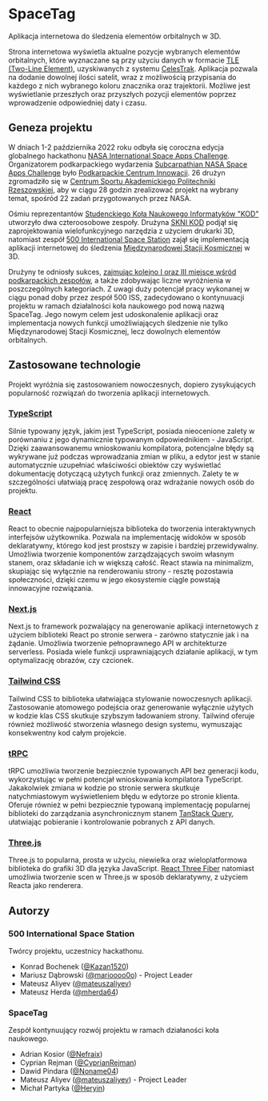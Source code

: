 # SpaceTag

Aplikacja internetowa do śledzenia elementów orbitalnych w 3D.

Strona internetowa wyświetla aktualne pozycje wybranych elementów orbitalnych,
które wyznaczane są przy użyciu danych w formacie
[TLE (Two-Line Element)](https://pl.wikipedia.org/wiki/TLE), uzyskiwanych z
systemu [CelesTrak](https://celestrak.org/). Aplikacja pozwala na dodanie
dowolnej ilości satelit, wraz z możliwością przypisania do każdego z nich
wybranego koloru znacznika oraz trajektorii. Możliwe jest wyświetlanie
przeszłych oraz przyszłych pozycji elementów poprzez wprowadzenie odpowiedniej
daty i czasu.

## Geneza projektu

W dniach 1-2 października 2022 roku odbyła się coroczna edycja globalnego
hackathonu
[NASA International Space Apps Challenge](https://www.spaceappschallenge.org/).
Organizatorem podkarpackiego wydarzenia
[Subcarpathian NASA Space Apps Challenge](https://2022.spaceappschallenge.org/locations/rzeszow/event)
było [Podkarpackie Centrum Innowacji](https://pcinn.org/). 26 drużyn zgromadziło
się w
[Centrum Sportu Akademickiego Politechniki Rzeszowskiej](https://csa.prz.edu.pl/),
aby w ciągu 28 godzin zrealizować projekt na wybrany temat, spośród 22 zadań
przygotowanych przez NASA.

Ośmiu reprezentantów
[Studenckiego Koła Naukowego Informatyków "KOD"](https://kod.prz.edu.pl/)
utworzyło dwa czteroosobowe zespoły. Drużyna
[SKNI KOD](https://2022.spaceappschallenge.org/challenges/2022-challenges/mars-habitat/teams/skni-kod/project)
podjął się zaprojektowania wielofunkcyjnego narzędzia z użyciem drukarki 3D,
natomiast zespół
[500 International Space Station](https://2022.spaceappschallenge.org/challenges/2022-challenges/track-the-iss/teams/500-international-space-station/project)
zajął się implementacją aplikacji internetowej do śledzenia
[Międzynarodowej Stacji Kosmicznej](https://pl.wikipedia.org/wiki/Mi%C4%99dzynarodowa_Stacja_Kosmiczna)
w 3D.

Drużyny te odniosły sukces,
[zajmując kolejno I oraz III miejsce wśród podkarpackich zespołów](https://kod.prz.edu.pl/article/73-space-apps-hackathon-20222),
a także zdobywając liczne wyróżnienia w poszczególnych kategoriach. Z uwagi duży
potencjał pracy wykonanej w ciągu ponad doby przez zespół 500 ISS, zadecydowano
o kontynuuacji projektu w ramach działalności koła naukowego pod nową nazwą
SpaceTag. Jego nowym celem jest udoskonalenie aplikacji oraz implementacja
nowych funkcji umożliwiających śledzenie nie tylko Międzynarodowej Stacji
Kosmicznej, lecz dowolnych elementów orbitalnych.

## Zastosowane technologie

Projekt wyróżnia się zastosowaniem nowoczesnych, dopiero zysykujących
popularność rozwiązań do tworzenia aplikacji internetowych.

### [TypeScript](https://www.typescriptlang.org/)

Silnie typowany język, jakim jest TypeScript, posiada nieocenione zalety w
porównaniu z jego dynamicznie typowanym odpowiednikiem - JavaScript. Dzięki
zaawansowanemu wnioskowaniu kompilatora, potencjalne błędy są wykrywane już
podczas wprowadzania zmian w pliku, a edytor jest w stanie automatycznie
uzupełniać właściwości obiektów czy wyświetlać dokumentację dotyczącą użytych
funkcji oraz zmiennych. Zalety te w szczególności ułatwiają pracę zespołową oraz
wdrażanie nowych osób do projektu.

### [React](https://beta.reactjs.org/)

React to obecnie najpopularniejsza biblioteka do tworzenia interaktywnych
interfejsów użytkownika. Pozwala na implementację widoków w sposób deklaratywny,
którego kod jest prostszy w zapisie i bardziej przewidywalny. Umożliwia
tworzenie komponentów zarządzających swoim własnym stanem, oraz składanie ich w
większą całość. React stawia na minimalizm, skupiając się wyłącznie na
renderowaniu strony - resztę pozostawia społeczności, dzięki czemu w jego
ekosystemie ciągle powstają innowacyjne rozwiązania.

### [Next.js](https://nextjs.org/)

Next.js to framework pozwalający na generowanie aplikacji internetowych z
użyciem biblioteki React po stronie serwera - zarówno statycznie jak i na
żądanie. Umożliwia tworzenie pełnoprawnego API w architekturze serverless.
Posiada wiele funkcji usprawniających działanie aplikacji, w tym optymalizację
obrazów, czy czcionek.

### [Tailwind CSS](https://tailwindcss.com/)

Tailwind CSS to biblioteka ułatwiająca stylowanie nowoczesnych aplikacji.
Zastosowanie atomowego podejścia oraz generowanie wyłącznie użytych w kodzie
klas CSS skutkuje szybszym ładowaniem strony. Tailwind oferuje również możliwość
stworzenia własnego design systemu, wymuszając konsekwentny kod całym projekcie.

### [tRPC](https://trpc.io/)

tRPC umożliwia tworzenie bezpiecznie typowanych API bez generacji kodu,
wykorzystując w pełni potencjał wnioskowania kompilatora TypeScript. Jakakolwiek
zmiana w kodzie po stronie serwera skutkuje natychmiastowym wyświetleniem błędu
w edytorze po stronie klienta. Oferuje również w pełni bezpiecznie typowaną
implementację popularnej biblioteki do zarządzania asynchronicznym stanem
[TanStack Query](https://tanstack.com/query/v4), ułatwiając pobieranie i
kontrolowanie pobranych z API danych.

### [Three.js](https://threejs.org/)

Three.js to popularna, prosta w użyciu, niewielka oraz wieloplatformowa
biblioteka do grafiki 3D dla języka JavaScript.
[React Three Fiber](https://docs.pmnd.rs/react-three-fiber) natomiast umożliwia
tworzenie scen w Three.js w sposób deklaratywny, z użyciem Reacta jako
renderera.

## Autorzy

### 500 International Space Station

Twórcy projektu, uczestnicy hackathonu.

- Konrad Bochenek ([@Kazan1520](https://github.com/Kazan1520))
- Mariusz Dąbrowski ([@marioooo0o](https://github.com/marioooo0o)) - Project
  Leader
- Mateusz Aliyev ([@mateuszaliyev](https://github.com/mateuszaliyev))
- Mateusz Herda ([@mherda64](https://github.com/mherda64))

### SpaceTag

Zespół kontynuujący rozwój projektu w ramach działaności koła naukowego.

- Adrian Kosior ([@Nefraix](https://github.com/Nefraix))
- Cyprian Rejman ([@CyprianRejman](https://github.com/CyprianRejman))
- Dawid Pindara ([@Noname04](https://github.com/Noname04))
- Mateusz Aliyev ([@mateuszaliyev](https://github.com/mateuszaliyev)) - Project
  Leader
- Michał Partyka ([@Heryin](https://github.com/Heryin))

